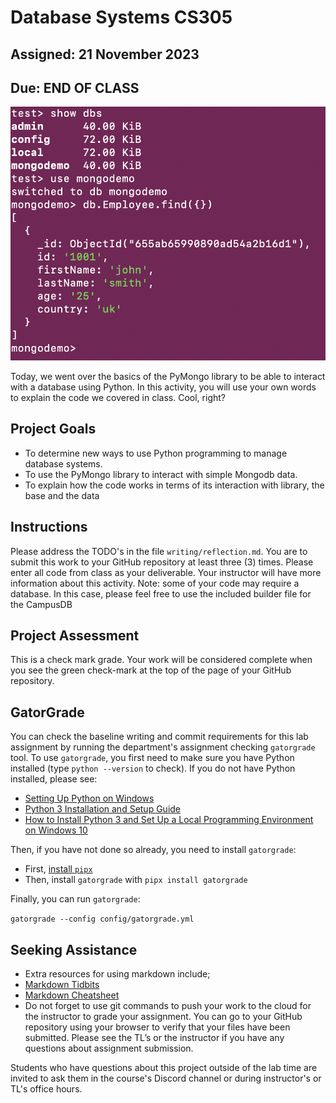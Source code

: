 # Database Systems CS305

## Assigned: 21 November 2023

## Due: END OF CLASS

![bases](./graphics/usingmongosh.png)

Today, we went over the basics of the PyMongo library to be able to interact with a database using Python. In this activity, you will use your own words to explain the code we covered in class. Cool, right?

## Project Goals

* To determine new ways to use Python programming to manage database systems.
* To use the PyMongo library to interact with simple Mongodb data.
* To explain how the code works in terms of its interaction with library, the base and the data

## Instructions

Please address the TODO's in the file `writing/reflection.md`. You are to submit this work to your GitHub repository at least three (3) times. Please enter all code from class as your deliverable. Your instructor will have more information about this activity. Note: some of your code may require a database. In this case, please feel free to use the included builder file for the CampusDB

## Project Assessment

This is a check mark grade. Your work will be considered complete when you see the green check-mark at the top of the page of your GitHub repository.

## GatorGrade

You can check the baseline writing and commit requirements for this lab assignment by running the department's assignment checking `gatorgrade` tool. To use `gatorgrade`, you first need to make sure you have Python installed (type `python --version` to check). If you do not have Python installed, please see:

* [Setting Up Python on Windows](https://realpython.com/lessons/python-windows-setup/)
* [Python 3 Installation and Setup Guide](https://realpython.com/installing-python/)
* [How to Install Python 3 and Set Up a Local Programming Environment on Windows 10](https://www.digitalocean.com/community/tutorials/how-to-install-python-3-and-set-up-a-local-programming-environment-on-windows-10)

Then, if you have not done so already, you need to install `gatorgrade`:

* First, [install `pipx`](https://pypa.github.io/pipx/installation/)
* Then, install `gatorgrade` with `pipx install gatorgrade`

Finally, you can run `gatorgrade`:

`gatorgrade --config config/gatorgrade.yml`

## Seeking Assistance

* Extra resources for using markdown include;
* [Markdown Tidbits](https://www.youtube.com/watch?v=cdJEUAy5IyA)
* [Markdown Cheatsheet](https://github.com/adam-p/markdown-here/wiki/Markdown-Cheatsheet)
* Do not forget to use git commands to push your work to the cloud for the instructor to grade your assignment. You can go to your GitHub repository using your browser to verify that your files have been submitted. Please see the TL’s or the instructor if you have any questions about assignment submission.

Students who have questions about this project outside of the lab time are invited
to ask them in the course's Discord channel or during instructor's or TL's office hours.
